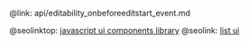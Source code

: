 @link: api/editability_onbeforeeditstart_event.md

@seolinktop: [javascript ui components library](https://webix.com)
@seolink: [list ui](https://webix.com/widget/list/)